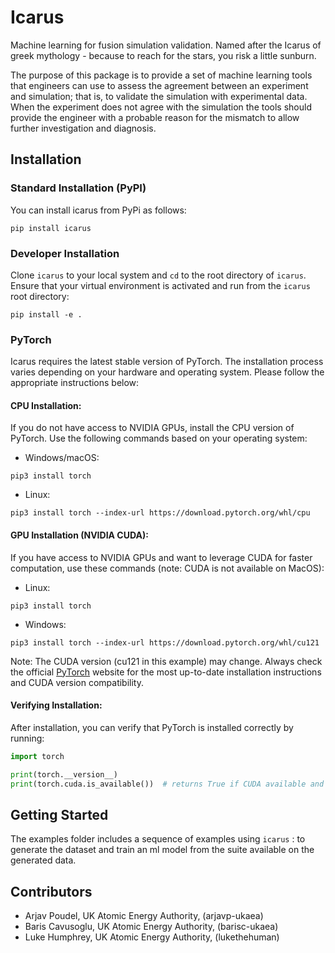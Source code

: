 # Icarus
Machine learning for fusion simulation validation. Named after the Icarus of greek mythology - because to reach for the stars, you risk a little sunburn.

The purpose of this package is to provide a set of machine learning tools that engineers can use to assess the agreement between an experiment and simulation; that is, to validate the simulation with experimental data. When the experiment does not agree with the simulation the tools should provide the engineer with a probable reason for the mismatch to allow further investigation and diagnosis.


## Installation


### Standard Installation (PyPI) 

You can install icarus from PyPi as follows:

```
pip install icarus
```

### Developer Installation

Clone `icarus` to your local system and `cd` to the root directory of `icarus`. Ensure that your virtual environment is activated and run from the `icarus` root directory:

```
pip install -e .
```


### PyTorch

Icarus requires the latest stable version of PyTorch. The installation process varies depending on your hardware and operating system. Please follow the appropriate instructions below:

#### CPU Installation:

If you do not have access to NVIDIA GPUs, install the CPU version of PyTorch. Use the following commands based on your operating system:

- Windows/macOS:

```
pip3 install torch
```

- Linux: 

```
pip3 install torch --index-url https://download.pytorch.org/whl/cpu
```

#### GPU Installation (NVIDIA CUDA):

If you have access to NVIDIA GPUs and want to leverage CUDA for faster computation, use these commands (note: CUDA is not available on MacOS):

- Linux:

```
pip3 install torch
```

- Windows:
```
pip3 install torch --index-url https://download.pytorch.org/whl/cu121
```

Note: The CUDA version (cu121 in this example) may change. Always check the official [PyTorch](https://pytorch.org/get-started/locally/) website for the most up-to-date installation instructions and CUDA version compatibility.


#### Verifying Installation:

After installation, you can verify that PyTorch is installed correctly by running:

```python
import torch

print(torch.__version__)
print(torch.cuda.is_available())  # returns True if CUDA available and properly installed
```

## Getting Started

The examples folder includes a sequence of examples using `icarus` : to generate the dataset and train an ml model from the suite available on the generated data.

## Contributors

- Arjav Poudel, UK Atomic Energy Authority, (arjavp-ukaea)
- Baris Cavusoglu, UK Atomic Energy Authority, (barisc-ukaea)
- Luke Humphrey, UK Atomic Energy Authority, (lukethehuman)